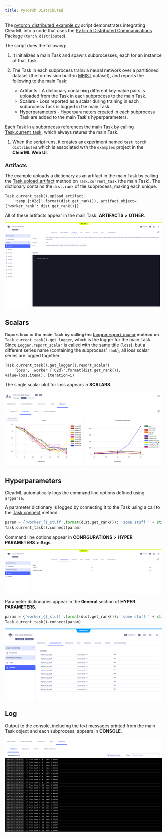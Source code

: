 ```yaml
---
title: PyTorch Distributed
---
```


The [pytorch_distributed_example.py](https://github.com/allegroai/clearml/blob/master/examples/frameworks/pytorch/pytorch_distributed_example.py) 
script demonstrates integrating ClearML into a code that uses the [PyTorch Distributed Communications Package](https://pytorch.org/docs/stable/distributed.html) 
(`torch.distributed`). 

The script does the following: 
1. It initializes a main Task and spawns subprocesses, each for an instance of that Task. 
   
1. The Task in each subprocess trains a neural network over a partitioned dataset (the torchvision built-in [MNIST](https://pytorch.org/vision/stable/datasets.html#mnist) 
   dataset), and reports the following to the main Task:
    * Artifacts - A dictionary containing different key-value pairs is uploaded from the Task in each subprocess to the main Task.
    * Scalars - Loss reported as a scalar during training in each subprocess Task is logged in the main Task.
    * Hyperparameters - Hyperparameters created in each subprocess Task are added to the main Task's hyperparameters.  
      
    
  Each Task in a subprocess references the main Task by calling [Task.current_task](../../../references/sdk/task.md#taskcurrent_task), 
    which always returns the main Task.

1. When the script runs, it creates an experiment named `test torch distributed` which is associated with the `examples` project in the **ClearML Web UI**.

### Artifacts

The example uploads a dictionary as an artifact in the main Task by calling the [Task.upload_artifact](../../../references/sdk/task.md#upload_artifact)
method on `Task.current_task` (the main Task). The dictionary contains the `dist.rank` of the subprocess, making each unique.

    Task.current_task().upload_artifact(
        'temp {:02d}'.format(dist.get_rank()), artifact_object={'worker_rank': dist.get_rank()})

All of these artifacts appear in the main Task, **ARTIFACTS** **>** **OTHER**.

![image](../../../img/examples_pytorch_distributed_example_09.png)

## Scalars

Report loss to the main Task by calling the [Logger.report_scalar](../../../references/sdk/logger.md#report_scalar) method 
on `Task.current_task().get_logger`, which is the logger for the main Task. Since `Logger.report_scalar` is called with the 
same title (`loss`), but a different series name (containing the subprocess' `rank`), all loss scalar series are logged together.

    Task.current_task().get_logger().report_scalar(
        'loss', 'worker {:02d}'.format(dist.get_rank()), value=loss.item(), iteration=i)

The single scalar plot for loss appears in **SCALARS**.

![image](../../../img/examples_pytorch_distributed_example_08.png)

## Hyperparameters

ClearML automatically logs the command line options defined using `argparse`. 

A parameter dictionary is logged by connecting it to the Task using a call to the [Task.connect](../../../references/sdk/task.md#connect) 
method.

```python
param = {'worker_{}_stuff'.format(dist.get_rank()): 'some stuff ' + str(randint(0, 100))}
Task.current_task().connect(param)
```

Command line options appear in **CONFIGURATIONS** **>** **HYPER PARAMETERS** **>** **Args**.

![image](../../../img/examples_pytorch_distributed_example_01.png)

Parameter dictionaries appear in the **General** section of **HYPER PARAMETERS**.

```python
param = {'worker_{}_stuff'.format(dist.get_rank()): 'some stuff ' + str(randint(0, 100))}
Task.current_task().connect(param)
```

![image](../../../img/examples_pytorch_distributed_example_02.png)

## Log

Output to the console, including the text messages printed from the main Task object and each subprocess, appears in **CONSOLE**.

![image](../../../img/examples_pytorch_distributed_example_06.png)